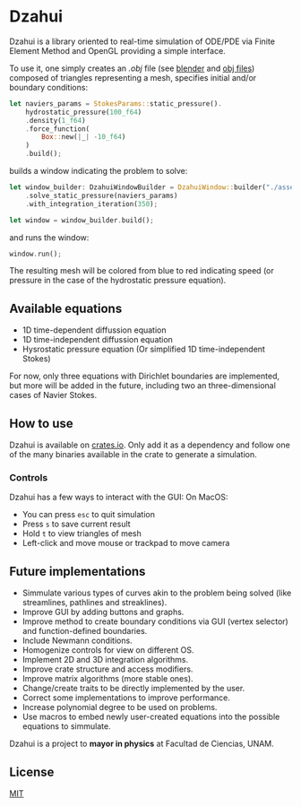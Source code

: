 # Dzahui

Dzahui is a library oriented to real-time simulation of ODE/PDE via Finite Element Method and OpenGL providing a simple interface.

To use it, one simply creates an *.obj* file (see [blender](https://www.blender.org/) and [obj files](https://en.wikipedia.org/wiki/Wavefront_.obj_file)) composed of triangles representing a mesh, specifies initial and/or boundary conditions:
```rust
let naviers_params = StokesParams::static_pressure().
    hydrostatic_pressure(100_f64)
    .density(1_f64)
    .force_function(
        Box::new(|_| -10_f64)
    )
    .build();
```
builds a window indicating the problem to solve:

```rust
let window_builder: DzahuiWindowBuilder = DzahuiWindow::builder("./assets/1dbar.obj")
    .solve_static_pressure(naviers_params)
    .with_integration_iteration(350);

let window = window_builder.build();
```

and runs the window:
```rust
window.run();
```

The resulting mesh will be colored from blue to red indicating
speed (or pressure in the case of the hydrostatic pressure equation).

## Available equations

* 1D time-dependent diffussion equation
* 1D time-independent diffussion equation
* Hysrostatic pressure equation (Or simplified 1D time-independent Stokes)

For now, only three equations with Dirichlet boundaries are implemented, but more will be added in the future, including two an three-dimensional cases of Navier Stokes.

## How to use
Dzahui is available on [crates.io](https://crates.io/crates/Dzahui). Only add it as a dependency and follow one of the many binaries available in the crate to generate a simulation.

### Controls
Dzahui has a few ways to interact with the GUI:
On MacOS:
* You can press `esc` to quit simulation
* Press `s` to save current result
* Hold `t` to view triangles of mesh
* Left-click and move mouse or trackpad to move camera

## Future implementations

* Simmulate various types of curves akin to the problem being solved (like streamlines, pathlines and streaklines).
* Improve GUI by adding buttons and graphs.
* Improve method to create boundary conditions via GUI (vertex selector) and
 function-defined boundaries.
* Include Newmann conditions.
* Homogenize controls for view on different OS.
* Implement 2D and 3D integration algorithms.
* Improve crate structure and access modifiers.
* Improve matrix algorithms (more stable ones).
* Change/create traits to be directly implemented by the user.
* Correct some implementations to improve performance.
* Increase polynomial degree to be used on problems.
* Use macros to embed newly user-created equations into the
possible equations to simmulate.

Dzahui is a project to **mayor in physics** at Facultad de Ciencias, UNAM.

## License
[MIT](https://mit-license.org/)